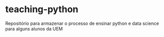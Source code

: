 # teaching-python

Repositório para armazenar o processo de ensinar python e data science para alguns alunos da UEM